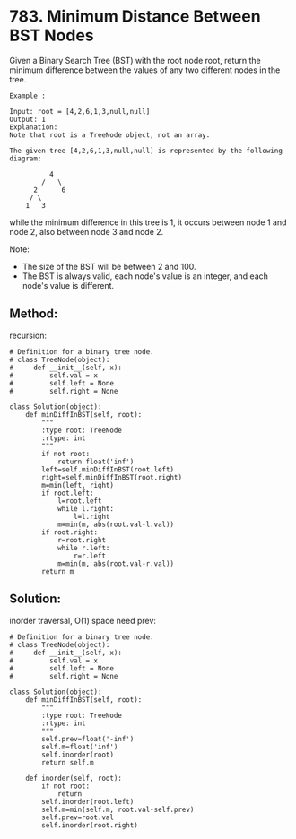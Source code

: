 # 783. Minimum Distance Between BST Nodes

Given a Binary Search Tree (BST) with the root node root, return the minimum difference between the values of any two different nodes in the tree.

    Example :
    
    Input: root = [4,2,6,1,3,null,null]
    Output: 1
    Explanation:
    Note that root is a TreeNode object, not an array.
    
    The given tree [4,2,6,1,3,null,null] is represented by the following diagram:
    
              4
            /   \
          2      6
         / \    
        1   3  

while the minimum difference in this tree is 1, it occurs between node 1 and node 2, also between node 3 and node 2.

Note:

- The size of the BST will be between 2 and 100.
- The BST is always valid, each node's value is an integer, and each node's value is different.

## Method:

recursion:

    # Definition for a binary tree node.
    # class TreeNode(object):
    #     def __init__(self, x):
    #         self.val = x
    #         self.left = None
    #         self.right = None
    
    class Solution(object):
        def minDiffInBST(self, root):
            """
            :type root: TreeNode
            :rtype: int
            """
            if not root:
                return float('inf')
            left=self.minDiffInBST(root.left)
            right=self.minDiffInBST(root.right)
            m=min(left, right)
            if root.left:
                l=root.left
                while l.right:
                    l=l.right
                m=min(m, abs(root.val-l.val))
            if root.right:
                r=root.right
                while r.left:
                    r=r.left
                m=min(m, abs(root.val-r.val))
            return m
            
## Solution:

inorder traversal, O(1) space need prev:

    # Definition for a binary tree node.
    # class TreeNode(object):
    #     def __init__(self, x):
    #         self.val = x
    #         self.left = None
    #         self.right = None
    
    class Solution(object):
        def minDiffInBST(self, root):
            """
            :type root: TreeNode
            :rtype: int
            """
            self.prev=float('-inf')
            self.m=float('inf')
            self.inorder(root)
            return self.m
            
        def inorder(self, root):
            if not root:
                return
            self.inorder(root.left)
            self.m=min(self.m, root.val-self.prev)
            self.prev=root.val
            self.inorder(root.right)
            